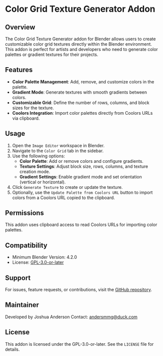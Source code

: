 # Color Grid Texture Generator Addon

## Overview

The Color Grid Texture Generator addon for Blender allows users to create customizable color grid textures directly within the Blender environment. This addon is perfect for artists and developers who need to generate color palettes or gradient textures for their projects.

## Features

- **Color Palette Management**: Add, remove, and customize colors in the palette.
- **Gradient Mode**: Generate textures with smooth gradients between colors.
- **Customizable Grid**: Define the number of rows, columns, and block sizes for the texture.
- **Coolors Integration**: Import color palettes directly from Coolors URLs via clipboard.

<!-- ## Installation

1. Download the addon files.
2. Open Blender and navigate to `Edit > Preferences > Add-ons`.
3. Click `Install` and select the downloaded `.zip` file or folder.
4. Enable the addon by checking the box next to `Color Grid Texture Generator`. -->

## Usage

1. Open the `Image Editor` workspace in Blender.
2. Navigate to the `Color Grid` tab in the sidebar.
3. Use the following options:
   - **Color Palette**: Add or remove colors and configure gradients.
   - **Texture Settings**: Adjust block size, rows, columns, and texture creation mode.
   - **Gradient Settings**: Enable gradient mode and set orientation (vertical or horizontal).
4. Click `Generate Texture` to create or update the texture.
5. Optionally, use the `Update Palette from Coolors URL` button to import colors from a Coolors URL copied to the clipboard.

## Permissions

This addon uses clipboard access to read Coolors URLs for importing color palettes.

## Compatibility

- Minimum Blender Version: 4.2.0
- License: [GPL-3.0-or-later](https://spdx.org/licenses/GPL-3.0-or-later.html)

## Support

For issues, feature requests, or contributions, visit the [GitHub repository](https://github.com/andersmmg/color-grid-gen).

## Maintainer

Developed by Joshua Anderson
Contact: andersmmg@duck.com

## License

This addon is licensed under the GPL-3.0-or-later. See the `LICENSE` file for details.
